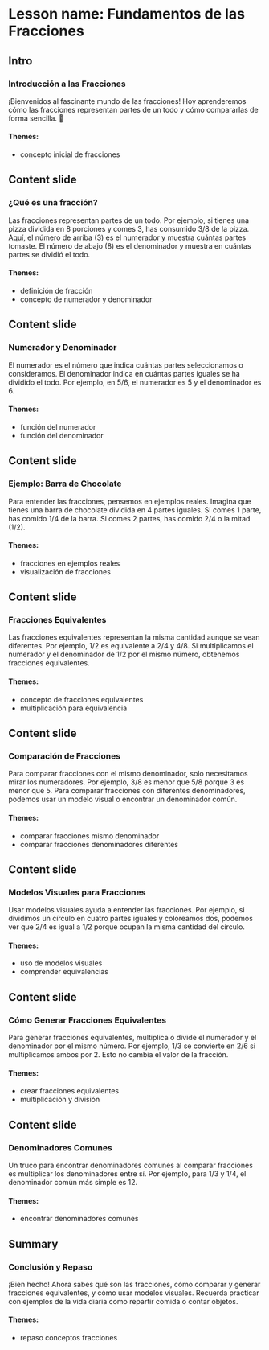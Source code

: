 # Lesson name: Fundamentos de las Fracciones

## Intro

### Introducción a las Fracciones

¡Bienvenidos al fascinante mundo de las fracciones! Hoy aprenderemos cómo las fracciones representan partes de un todo y cómo compararlas de forma sencilla. 🌟

#### **Themes:**
- concepto inicial de fracciones

## Content slide

### ¿Qué es una fracción?

Las fracciones representan partes de un todo. Por ejemplo, si tienes una pizza dividida en 8 porciones y comes 3, has consumido 3/8 de la pizza. Aquí, el número de arriba (3) es el numerador y muestra cuántas partes tomaste. El número de abajo (8) es el denominador y muestra en cuántas partes se dividió el todo.

#### **Themes:**
- definición de fracción
- concepto de numerador y denominador

## Content slide

### Numerador y Denominador

El numerador es el número que indica cuántas partes seleccionamos o consideramos. El denominador indica en cuántas partes iguales se ha dividido el todo. Por ejemplo, en 5/6, el numerador es 5 y el denominador es 6.

#### **Themes:**
- función del numerador
- función del denominador

## Content slide

### Ejemplo: Barra de Chocolate

Para entender las fracciones, pensemos en ejemplos reales. Imagina que tienes una barra de chocolate dividida en 4 partes iguales. Si comes 1 parte, has comido 1/4 de la barra. Si comes 2 partes, has comido 2/4 o la mitad (1/2).

#### **Themes:**
- fracciones en ejemplos reales
- visualización de fracciones

## Content slide

### Fracciones Equivalentes

Las fracciones equivalentes representan la misma cantidad aunque se vean diferentes. Por ejemplo, 1/2 es equivalente a 2/4 y 4/8. Si multiplicamos el numerador y el denominador de 1/2 por el mismo número, obtenemos fracciones equivalentes.

#### **Themes:**
- concepto de fracciones equivalentes
- multiplicación para equivalencia

## Content slide

### Comparación de Fracciones

Para comparar fracciones con el mismo denominador, solo necesitamos mirar los numeradores. Por ejemplo, 3/8 es menor que 5/8 porque 3 es menor que 5. Para comparar fracciones con diferentes denominadores, podemos usar un modelo visual o encontrar un denominador común.

#### **Themes:**
- comparar fracciones mismo denominador
- comparar fracciones denominadores diferentes

## Content slide

### Modelos Visuales para Fracciones

Usar modelos visuales ayuda a entender las fracciones. Por ejemplo, si dividimos un círculo en cuatro partes iguales y coloreamos dos, podemos ver que 2/4 es igual a 1/2 porque ocupan la misma cantidad del círculo.

#### **Themes:**
- uso de modelos visuales
- comprender equivalencias

## Content slide

### Cómo Generar Fracciones Equivalentes

Para generar fracciones equivalentes, multiplica o divide el numerador y el denominador por el mismo número. Por ejemplo, 1/3 se convierte en 2/6 si multiplicamos ambos por 2. Esto no cambia el valor de la fracción.

#### **Themes:**
- crear fracciones equivalentes
- multiplicación y división

## Content slide

### Denominadores Comunes

Un truco para encontrar denominadores comunes al comparar fracciones es multiplicar los denominadores entre sí. Por ejemplo, para 1/3 y 1/4, el denominador común más simple es 12.

#### **Themes:**
- encontrar denominadores comunes

## Summary

### Conclusión y Repaso

¡Bien hecho! Ahora sabes qué son las fracciones, cómo comparar y generar fracciones equivalentes, y cómo usar modelos visuales. Recuerda practicar con ejemplos de la vida diaria como repartir comida o contar objetos.

#### **Themes:**
- repaso conceptos fracciones
